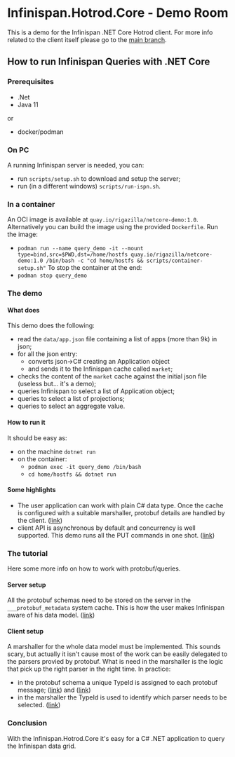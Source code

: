 # Infinispan.Hotrod.Core - Demo Room

This is a demo for the Infinispan .NET Core Hotrod client.
For more info related to the client itself please go to the [main branch](https://github.com/infinispan/Infinispan.Hotrod.Core).

## How to run Infinispan Queries with .NET Core
### Prerequisites
- .Net
- Java 11

or
- docker/podman

### On PC
A running Infinispan server is needed, you can:
- run `scripts/setup.sh` to download and setup the server;
- run (in a different windows) `scripts/run-ispn.sh`.

### In a container

An OCI image is available at `quay.io/rigazilla/netcore-demo:1.0`. Alternatively you can build the image using the provided `Dockerfile`.
Run the image:
- `podman run --name query_demo -it --mount type=bind,src=$PWD,dst=/home/hostfs quay.io/rigazilla/netcore-demo:1.0 /bin/bash -c "cd home/hostfs && scripts/container-setup.sh"`
To stop the container at the end:
- `podman stop query_demo`

### The demo
#### What does
This demo does the following:
- read the `data/app.json` file containing a list of apps (more than 9k) in json;
- for all the json entry:
  - converts json->C# creating an Application object
  - and sends it to the Infinispan cache called `market`;
- checks the content of the `market` cache against the initial json file (useless but... it's a demo);
- queries Infinispan to select a list of Application object;
- queries to select a list of projections;
- queries to select an aggregate value.
#### How to run it
It should be easy as:
- on the machine `dotnet run`
- on the container:
  - `podman exec -it query_demo /bin/bash`
  - `cd home/hostfs && dotnet run`


#### Some highlights
- The user application can work with plain C# data type. Once the cache is configured with a suitable marshaller, protobuf details are handled by the client. ([link](https://github.com/infinispan/Infinispan.Hotrod.Core/blob/e2efac6591741d23ff92c6253bf1257a60ea8879/demo/Query/Program.cs#L35-L38))
- client API is asynchronous by default and concurrency is well supported. This demo runs all the PUT commands in one shot. ([link](https://github.com/infinispan/Infinispan.Hotrod.Core/blob/e2efac6591741d23ff92c6253bf1257a60ea8879/demo/Query/Program.cs#L111-L122))
### The tutorial
Here some more info on how to work with protobuf/queries.
#### Server setup
All the protobuf schemas need to be stored on the server in the `___protobuf_metadata` system cache. This is how the user makes Infinispan aware of his data model. ([link](https://github.com/infinispan/Infinispan.Hotrod.Core/blob/e2efac6591741d23ff92c6253bf1257a60ea8879/demo/Query/Program.cs#L69))
#### Client setup
A marshaller for the whole data model must be implemented. This sounds scary, but actually it isn't cause most of the work can be easily delegated to the parsers provied by protobuf. What is need in the marshaller is the logic that pick up the right parser in the right time.
In practice:
- in the protobuf schema a unique TypeId is assigned to each protobuf message; ([link](https://github.com/infinispan/Infinispan.Hotrod.Core/blob/a648993db9cd97ebff2186a6f3f5ef64b37517da/demo/Query/Protos/app.proto#L5)) and ([link](https://github.com/infinispan/Infinispan.Hotrod.Core/blob/a648993db9cd97ebff2186a6f3f5ef64b37517da/demo/Query/Protos/review.proto#L5))
- in the marshaller the TypeId is used to identify which parser needs to be selected. ([link](https://github.com/infinispan/Infinispan.Hotrod.Core/blob/a648993db9cd97ebff2186a6f3f5ef64b37517da/demo/Query/Marshaller.cs#L87))

### Conclusion
With the Infinispan.Hotrod.Core it's easy for a C# .NET application to query the Infinispan data grid.
